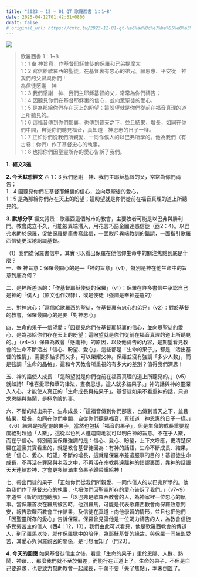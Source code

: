 ```yaml
---
title: "2023 – 12 – 01 QT 歌羅西書 1：1~8"
date: 2025-04-12T01:42:31+0800
draft: false
# original_url: https://cmtc.tw/2023-12-01-qt-%e6%ad%8c%e7%be%85%e8%a5%bf%e6%9b%b8-1%ef%bc%9a18
---
```


![](/images/qt.jpg)
> 歌羅西書 1：1\~8  
> 1：1 奉 神旨意，作基督耶穌使徒的保羅和兄弟提摩太  
> 1：2 寫信給歌羅西的聖徒，在基督裏有忠心的弟兄。願恩惠、平安從　神我們的父歸與你們！  
> 為信徒感謝　神  
> 1：3 我們感謝　神、我們主耶穌基督的父，常常為你們禱告；  
> 1：4 因聽見你們在基督耶穌裏的信心，並向眾聖徒的愛心，  
> 1：5 是為那給你們存在天上的盼望；這盼望就是你們從前在福音真理的道上所聽見的。  
> 1：6 這福音傳到你們那裏，也傳到普天之下，並且結果，增長，如同在你們中間，自從你們聽見福音，真知道　神恩惠的日子一樣。  
> 1：7 正如你們從我們所親愛、一同作僕人的以巴弗所學的。他為我們（有古卷：你們）作了基督忠心的執事，  
> 1：8 也把你們因聖靈所存的愛心告訴了我們。

**1.  經文3遍**

**2. 今天默想經文**
西 1：3 我們感謝　神、我們主耶穌基督的父，常常為你們禱告；  
1：4 因聽見你們在基督耶穌裏的信心，並向眾聖徒的愛心，  
1：5 是為那給你們存在天上的盼望；這盼望就是你們從前在福音真理的道上所聽見的。

**3. 默想分享**
經文背景：歌羅西這個城市的教會，主要牧者可能是以巴弗與腓利門。教會成立不久，可能被異端潛入，用花言巧語企圖迷惑信徒（西2：4）。以巴弗求助於保羅，促使保羅提筆書寫此信，一面駁斥異端教訓的錯誤，一面指引歌羅西信徒更深地認識基督。

（1）我們從保羅書信中，其實可以看出保羅在他信仰生命中的關注焦點到底是什麼？  
一、奉 神旨意：保羅最關心的是—「神的旨意」（v1），特別是神在他生命中的旨意到底為何？

二、是神所差派的：「作基督耶穌使徒的保羅」（v1）：保羅在許多書信中承認自己是神的「僕人」（原文也作奴隸），或是使徒（強調是奉神差遣的）

三、對神忠心：「寫信給歌羅西的聖徒，在基督裏有忠心的弟兄」（v2）：對於基督的教會，保羅最關心的是要「對神忠心」

四、生命的果子—信望愛：「因聽見你們在基督耶穌裏的信心，並向眾聖徒的愛心，是為那給你們存在天上的盼望；這盼望就是你們從前在福音真理的道上所聽見的。」（v4\~5）保羅為教會「感謝神」的原因，以及他禱告的內容，是期望看見教會的生命不斷活出「信心、盼望、愛心」，這些都是「生命的果子」，都是「活出基督的性情」，需要多結多而又多，可以榮耀父神。保羅並沒有強調「多少人數」，而是強調「生命的品格」，這和今天教會所重視的有多大的差別？值得我們深思！

五、神的話使人成長：「這盼望就是你們從前在福音真理的道上所聽見的。」（v5）就如詩1「唯喜愛耶和華的律法，晝夜思想，這人就多結果子。」神的話與神的靈深入人心，才能使人真正的「生命成長與結果子」。基督徒如果不看重神的話，只追求恩賜與熱鬧，是極危險的事。

六、不斷的結出果子、生命成長：「這福音傳到你們那裏，也傳到普天之下，並且結果，增長，如同在你們中間，自從你們聽見福音，真知道　神恩惠的日子一樣。」（v6）結果是指聖靈的果子，當然也包括「福音的果子」，但是生命的成長重要程度絕對超過「人數」，這從以色列人進迦南地就可以明白神的旨意。不在乎人數，而在乎信心。特別前面保羅強調的是：信心、愛心、盼望，上下文呼應，更清楚保羅在這裏其實看重的，就是教會基督徒因為：有神的話語，生命不斷成長、結果，使「信心、愛心、盼望」不斷的增長，這就是保羅奉差遣服事的目的！基督徒生命成長，不再活在罪惡與老我之中，不再活在宗教與遠離神的錯謬裏面，靠神的話語天天連結於神，才會更多結滿生命果子歸榮耀給神！

七、帶出門徒的果子：「正如你們從我們所親愛、一同作僕人的以巴弗所學的。他為我們作了基督忠心的執事，也把你們因聖靈所存的愛心告訴了我們。」（v7\~9）李道生《新約問題總解》—「以巴弗是歌羅西教會的人，為神家裡一位忠心的執事。當保羅首次在羅馬被囚時，他到羅馬，可能是代表歌羅西教會向保羅致意問安，報告歌羅西教會工作結果，及信徒在真道上向他學習的情形，並且也把他們「因聖靈所存的愛心」告訴保羅。保羅曾見證他是一位竭力禱告的人，為教會信徒多受勞苦主的僕人（西4：12，13），我們由此可以看見，他是歌羅西教會的傳道人，到了羅馬以後，就作保羅獄中的陪伴，為耶穌基督的緣故，與保羅一同坐監受苦，其愛心與保羅親密的關係，是可想而知了（門23）。

**4. 今天的回應**
如果基督徒信主之後，看重「生命的果子」重於恩賜、人數、熱鬧、神蹟…，那麼我們就不至於偏差，而能行在正道上了。生命的果子，不但是自己要追求，也要致力幫助教會一起成長，千萬不要「失了焦點」，本末倒置了。
